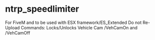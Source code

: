 # ntrp_speedlimiter
For FiveM and to be used with ESX framework/ES_Extended
Do not Re-Upload
Commands: Locks/Unlocks Vehicle Cam
/VehCamOn and /VehCamOff
